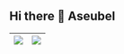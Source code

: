 ## Hi there 👋 Aseubel

<!--
**Aseubel/Aseubel** is a ✨ _special_ ✨ repository because its `README.md` (this file) appears on your GitHub profile.

Here are some ideas to get you started:

- 🔭 I’m currently working on ...
- 🌱 I’m currently learning ...
- 👯 I’m looking to collaborate on ...
- 🤔 I’m looking for help with ...
- 💬 Ask me about ...
- 📫 How to reach me: ...
- 😄 Pronouns: ...
- ⚡ Fun fact: ...
-->
| <img align="center" src="https://github-readme-stats.vercel.app/api?username=Aseubel&show_icons=true&bg_color=#FFFFFF&icon_color=#97D6FF&title_color=#0D11A1&text_color=#0D1117&count_private=true" /> | <img align="center" src="https://github-readme-stats.vercel.app/api/top-langs/?username=Aseubel&layout=compact&theme=buefy&hide_border=true" /> |
| ------------- | ------------- |
